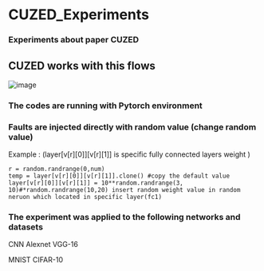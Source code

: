 
# CUZED_Experiments
### Experiments about paper CUZED
## CUZED works with this flows 

![image](https://github.com/YYebon/CUZED_Experiments/assets/148024646/8db4c4f8-eb29-41cc-b7e8-0bb27217693c)

### The codes are running with Pytorch environment
### Faults are injected directly with random value (change random value)

Example : 
(layer[v[r][0]][v[r][1]] is specific fully connected layers weight )
```
r = random.randrange(0,num)
temp = layer[v[r][0]][v[r][1]].clone() #copy the default value
layer[v[r][0]][v[r][1]] = 10**random.randrange(3, 10)#*random.randrange(10,20) insert random weight value in random neruon which located in specific layer(fc1)
```
### The experiment was applied to the following networks and datasets
CNN
Alexnet
VGG-16

MNIST
CIFAR-10
